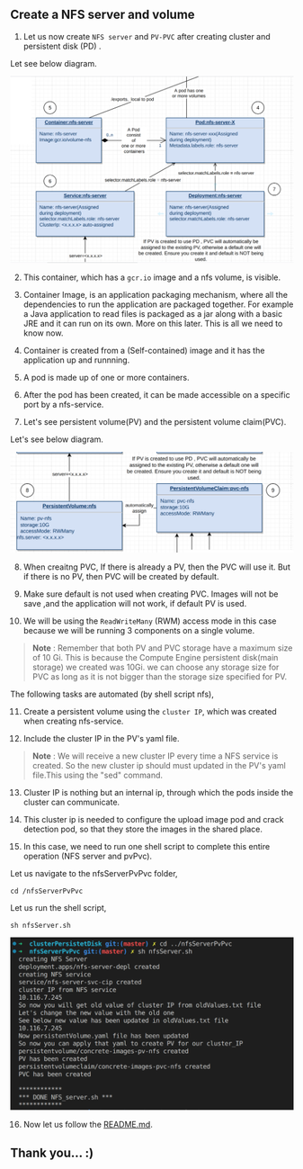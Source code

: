 ## Create a NFS server and volume

1. Let us now create `NFS server` and `PV-PVC` after creating cluster and persistent disk (PD) .

Let see below diagram.

![NFS Server](/docScreenshots/nfsServer.png)

2. This container, which has a `gcr.io` image and a nfs volume, is visible.

3. Container Image, is an application packaging mechanism, where all the dependencies to run the application are packaged together. For example a Java application to read files  is packaged as a jar along with a basic JRE and it can run on its own. More on this later. This is all we need to know now.

4. Container is created from a (Self-contained) image and it has the application up and runnning.

5. A pod is made up of one or more containers.

6. After the pod has been created, it can be made accessible on a specific port by a nfs-service.

7. Let's see persistent volume(PV) and the persistent volume claim(PVC).

Let's see below diagram.

![PV-PVC](/docScreenshots/pvPvc.png)

8. When creaitng PVC, If there is already a PV, then the PVC will use it. But if there is no PV, then PVC will be created by default.

9. Make sure default is not used when creating PVC. Images will not be save ,and the application will not work, if default PV is used.

10. We will be using the `ReadWriteMany` (RWM) access mode in this case because we will be running 3 components on a single volume.

> **Note**
> : Remember that both PV and PVC storage have a maximum size of 10 Gi. This is because the Compute Engine persistent disk(main storage) we created was 10Gi. we can choose any storage size for PVC as long as it is not bigger than the storage size specified for PV.

The following tasks are automated (by shell script nfs),

11. Create a persistent volume using the `cluster IP`, which was created when creating nfs-service.

12. Include the cluster IP in the PV's yaml file.

> **Note** 
> : We will receive a new cluster IP every time a NFS service is created. So the new cluster ip should must updated in the PV's yaml file.This using the "sed" command.

13. Cluster IP is nothing but an internal ip, through which the pods inside the cluster can communicate.

14. This cluster ip is needed to configure the upload image pod and crack detection pod, so that they store the images in the shared place.

15. In this case, we need to run one shell script to complete this entire operation (NFS server and pvPvc).

Let us navigate to the nfsServerPvPvc folder,

```
cd /nfsServerPvPvc
```

Let us run the shell script,

```
sh nfsServer.sh
```

![Created NFS Server](/docScreenshots/createdNFSServer.png)

16. Now let us follow the [README.md](README.md#let-us-run-the-following-3-shell-scripts-to-launch-3-components-of-application).

## Thank you... :)